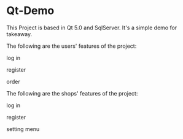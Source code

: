 # Qt-Demo
This Project is based in Qt 5.0 and SqlServer. It's a simple demo for takeaway.

The following are the users' features of the project:

  log in
  
  register
  
  order
  
The following are the shops' features of the project:

  log in
  
  register
  
  setting menu
  

